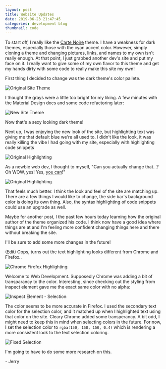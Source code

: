 ```yaml
---
layout: post
title: Website Updates
date: 2019-06-23 21:47:45
categories: development blog
thumbnail: code
---
```


To start off, I really like the [Carte Noire] theme. I have a weakness for dark themes,
especially those with the cyan accent color. However, simply cloning a theme and
changing pictures, links, and names to my own isn't really enough. At that point,
I just grabbed another dev's site and put my face on it. I really want to give some
of my own flavor to this theme and get my hands dirty with some code to really
make this site my own!

First thing I decided to change was the dark theme's color pallete.

<img src="{{ site.images }}/orig-site-theme.png" alt="Original Site Theme" >

I thought the grays were a little too bright for my liking. A few minutes with the
Material Design docs and some code refactoring later:

<img src="{{ site.images }}/new-site-theme.png" alt="New Site Theme" >

Now that's a sexy looking dark theme!

Next up, I was enjoying the new look of the site, but highlighting text was giving
me that default blue we're all used to. I didn't like the look, it was really killing
the vibe I had going with my site, especially with highlighting code snippets

<img src="{{ site.images }}/orig-highlighting.png" alt="Original Highlighting">

As a newbie web dev, I thought to myself, "Can you actually change that...? Oh WOW, yes! Yes, [you can]!"

<img src="{{ site.images }}/new-highlighting.png" alt="Original Highlighting">

That feels much better. I think the look and feel of the site are matching up.
There are a few things I would like to change, the side bar's background color is
doing its own thing. Also, the syntax highlighting of code snippets could use an
upgrade as well.

Maybe for another post, I the past few hours today learning how the original author
of the theme organized his code. I think now have a good idea where things are at
and I'm feeling more confident changing things here and there without breaking the
site.

I'll be sure to add some more changes in the future!

(Edit) Oops, turns out the text highlighting looks different from Chrome and Firefox..

<img src="{{ site.images }}/chrome-firefox-highlighting.png" alt="Chrome Firefox Highlighting">

Welcome to Web Development. Supposedly Chrome was adding a bit of transparancy to the color. Interesting, since checking out the styling from inspect element gave me the exact same color with no alpha:

<img src="{{ site.images }}/inspect-element-selection.png" alt="Inspect Element - Selection">

The color seems to be more accurate in Firefox. I used the secondary text color for the selection color, and it matched up when I highlighted text using that color on the site. Cleary Chrome added some transperancy. A bit odd, I might need to keep this in mind when selecting colors in the future. For now, I set the selection color to `rgba(150, 150, 150, 0.4)` which is rendering a more consistent look to the text selection coloring.

<img src="{{ site.images }}/fixed-selection.png" alt="Fixed Selection">

I'm going to have to do some more research on this.

\- Jerry

[Carte Noire]: https://github.com/jacobtomlinson/carte-noire
[you can]: https://www.w3schools.com/howto/howto_css_text_selection.asp
